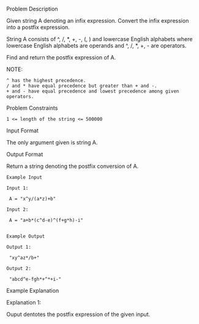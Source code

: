 Problem Description

Given string A denoting an infix expression. Convert the infix expression into a postfix expression.

String A consists of ^, /, *, +, -, (, ) and lowercase English alphabets where lowercase English alphabets are operands and ^, /, *, +, - are operators.

Find and return the postfix expression of A.

NOTE:

    ^ has the highest precedence.
    / and * have equal precedence but greater than + and -.
    + and - have equal precedence and lowest precedence among given operators.


Problem Constraints
    
    1 <= length of the string <= 500000



Input Format

The only argument given is string A.



Output Format

Return a string denoting the postfix conversion of A.



    Example Input
    
    Input 1:
    
     A = "x^y/(a*z)+b"
    
    Input 2:
    
     A = "a+b*(c^d-e)^(f+g*h)-i"
    
    
    Example Output
    
    Output 1:
    
     "xy^az*/b+"
    
    Output 2:
    
     "abcd^e-fgh*+^*+i-"
    

Example Explanation

Explanation 1:

 Ouput dentotes the postfix expression of the given input.